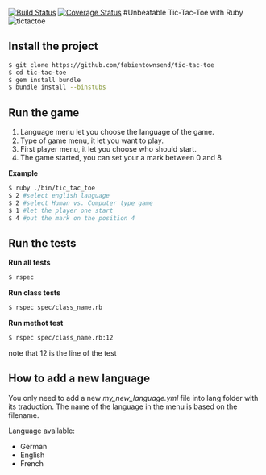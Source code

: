 [![Build Status](https://travis-ci.org/fabientownsend/tic-tac-toe.svg?branch=master)](https://travis-ci.org/fabientownsend/tic-tac-toe)
[![Coverage Status](https://coveralls.io/repos/github/fabientownsend/tic-tac-toe/badge.svg?branch=master)](https://coveralls.io/github/fabientownsend/tic-tac-toe?branch=master)
#Unbeatable Tic-Tac-Toe with Ruby
![tictactoe](https://lh3.googleusercontent.com/-a9v5dd-AVfc/VqzalVGTb6I/AAAAAAAAF5A/rIYiW0SVVfU/w1406-h794-no/tictactoe.png)

## Install the project
```bash
$ git clone https://github.com/fabientownsend/tic-tac-toe
$ cd tic-tac-toe
$ gem install bundle
$ bundle install --binstubs
```
## Run the game
1. Language menu let you choose the language of the game.
2. Type of game menu, it let you want to play.
3. First player menu, it let you choose who should start.
4. The game started, you can set your a mark between 0 and 8

**Example**
```bash
$ ruby ./bin/tic_tac_toe
$ 2 #select english language
$ 2 #select Human vs. Computer type game
$ 1 #let the player one start
$ 4 #put the mark on the position 4
```

## Run the tests
**Run all tests**
```bash
$ rspec
```

**Run class tests**
```bash
$ rspec spec/class_name.rb
```

**Run methot test**
```bash
$ rspec spec/class_name.rb:12
```
note that 12 is the line of the test

## How to add a new language
You only need to add a new *my_new_language.yml* file into lang folder with its traduction.
The name of the language in the menu is based on the filename.

Language available:
- German
- English
- French
